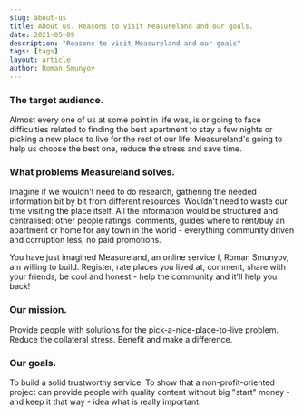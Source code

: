 ```yaml
---
slug: about-us
title: About us. Reasons to visit Measureland and our goals.
date: 2021-05-09
description: "Reasons to visit Measureland and our goals"
tags: [tags]
layout: article
author: Roman Smunyov
---
```


<script>
    import Summary from "$lib/components/Blog/Article/Summary.svelte";
</script>

<Summary
    text="We're unique, cool and free. We want to make the World better."
/>

### The target audience.

Almost every one of us at some point in life was, is or going to face difficulties related to finding the best apartment to stay a few nights or picking a new place to live for the rest of our life. Measureland's going to help us choose the best one, reduce the stress and save time.

### What problems Measureland solves.

Imagine if we wouldn't need to do research, gathering the needed information bit by bit from different resources. Wouldn't need to waste our time visiting the place itself. All the information would be structured and centralised: other people ratings, comments, guides where to rent/buy an apartment or home for any town in the world - everything community driven and corruption less, no paid promotions.

You have just imagined Measureland, an online service I, Roman Smunyov, am willing to build. Register, rate places you lived at, comment, share with your friends, be cool and honest - help the community and it'll help you back!

### Our mission.

Provide people with solutions for the pick-a-nice-place-to-live problem. Reduce the collateral stress. Benefit and make a difference.

### Our goals.

To build a solid trustworthy service. To show that a non-profit-oriented project can provide people with quality content without big "start" money - and keep it that way - idea what is really important.
